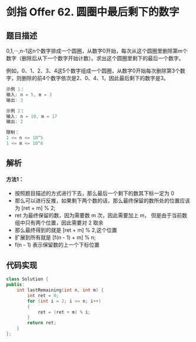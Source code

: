 # 剑指 Offer 62. 圆圈中最后剩下的数字

## 题目描述
0,1,···,n-1这n个数字排成一个圆圈，从数字0开始，每次从这个圆圈里删除第m个数字（删除后从下一个数字开始计数）。求出这个圆圈里剩下的最后一个数字。

例如，0、1、2、3、4这5个数字组成一个圆圈，从数字0开始每次删除第3个数字，则删除的前4个数字依次是2、0、4、1，因此最后剩下的数字是3。
 
```c
示例 1：
输入: n = 5, m = 3
输出: 3

示例 2：
输入: n = 10, m = 17
输出: 2

限制：
1 <= n <= 10^5
1 <= m <= 10^6
```

## 解析
#### 方法1：
- 按照题目描述的方式进行下去，那么最后一个剩下的数其下标一定为 0
- 那么可以进行反推，如果剩下两个数的话，那么最终保留的数所处的位置应该为 [ret + m] % 2;
- ret 为最终保留的数，因为需要数 m 次，因此需要加上 m， 但是由于当前数组中只有两个位置，因此需要对 2 取余
- 那么最终得到的就是 [ret + m] % 2,这个位置
- 扩展到所有就是 [f(n - 1) + m] % n;
- f(n - 1) 表示保留数的上一个下标位置

## 代码实现
```C++
class Solution {
public:
    int lastRemaining(int n, int m) {
        int ret = 0;
        for (int i = 2; i <= n; i++)
        {
            ret = (ret + m) % i;
        }
        return ret;
    }
};
```